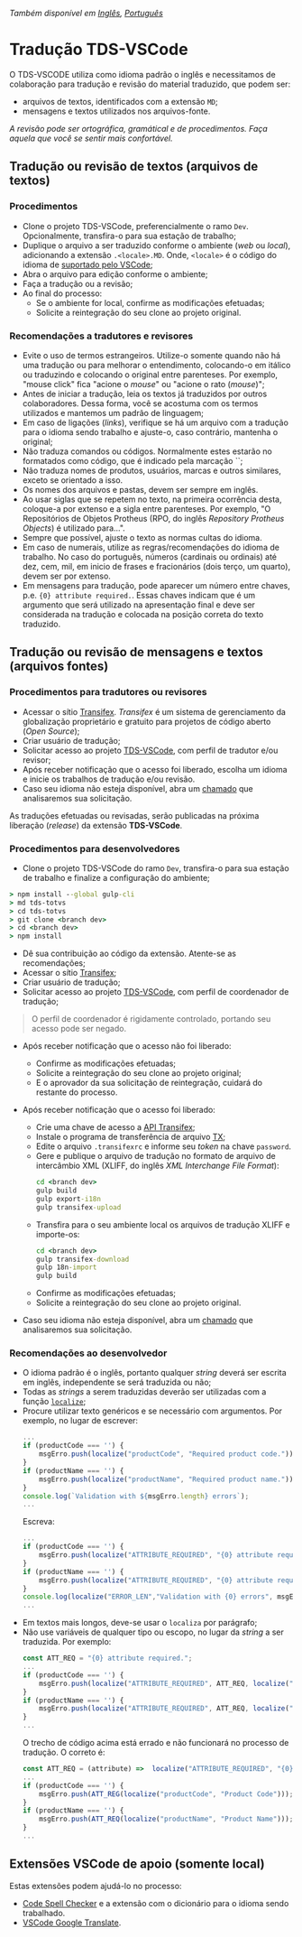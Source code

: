 *Também disponível em [Inglês](LOCALIZATION.md), [Português](LOCALIZATION.pt-BR.md)*

# Tradução TDS-VSCode

O TDS-VSCODE utiliza como idioma padrão o inglês e necessitamos de colaboração para tradução e revisão do material traduzido, que podem ser:


- arquivos de textos, identificados com a extensão ``MD``;
- mensagens e textos utilizados nos arquivos-fonte.

*A revisão pode ser ortográfica, gramátical e de procedimentos. Faça aquela que você se sentir mais confortável.*

## Tradução ou revisão de textos (arquivos de textos)

### Procedimentos

* Clone o projeto TDS-VSCode, preferencialmente o ramo ``Dev``. Opcionalmente, transfira-o para sua estação de trabalho;
* Duplique o arquivo a ser traduzido conforme o ambiente (_web_ ou _local_), adicionando a extensão ``.<locale>.MD``. Onde, ``<locale>`` é o código do idioma de [suportado pelo VSCode](https://code.visualstudio.com/docs/getstarted/locales#_available-locales);
* Abra o arquivo para edição conforme o ambiente;
* Faça a tradução ou a revisão;
* Ao final do processo:
  - Se o ambiente for local, confirme as modificações efetuadas;
  - Solicite a reintegração do seu clone ao projeto original.

### Recomendações a tradutores e revisores

* Evite o uso de termos estrangeiros. Utilize-o somente quando não há uma tradução ou para melhorar o entendimento, colocando-o em itálico ou traduzindo e colocando o original entre parenteses. Por exemplo, "mouse click" fica "acione o _mouse_" ou "acione o rato (_mouse_)";
* Antes de iniciar a tradução, leia os textos já traduzidos por outros colaboradores. Dessa forma, você se acostuma com os termos utilizados e mantemos um padrão de linguagem;
* Em caso de ligações (_links_), verifique se há um arquivo com a tradução para o idioma sendo trabalho e ajuste-o, caso contrário, mantenha o original;
* Não traduza comandos ou códigos. Normalmente estes estarão no formatados como código, que é indicado pela marcação ``;
* Não traduza nomes de produtos, usuários, marcas e outros similares, exceto se orientado a isso.
* Os nomes dos arquivos e pastas, devem ser sempre em inglês.
* Ao usar siglas que se repetem no texto, na primeira ocorrência desta, coloque-a por extenso e a sigla entre parenteses. Por exemplo, "O Repositórios de Objetos Protheus (RPO, do inglês _Repository Protheus Objects_) é utilizado para...".
* Sempre que possível, ajuste o texto as normas cultas do idioma.
* Em caso de numerais, utilize as regras/recomendações do idioma de trabalho. No caso do português, números (cardinais ou ordinais) até dez, cem, mil, em inicio de frases e fracionários (dois terço, um quarto), devem ser por extenso.
* Em mensagens para tradução, pode aparecer um número entre chaves, p.e. ``{0} attribute required.``. Essas chaves indicam que é um argumento que será utilizado na apresentação final e deve ser considerada na tradução e colocada na posição correta do texto traduzido.

## Tradução ou revisão de mensagens e textos (arquivos fontes)

### Procedimentos para tradutores ou revisores

* Acessar o sítio [Transifex](https://www.transifex.com). _Transifex_ é um sistema de gerenciamento da globalização proprietário e gratuito para projetos de código aberto (_Open Source_);
* Criar usuário de tradução;
* Solicitar acesso ao projeto [TDS-VSCode](https://www.transifex.com/brodao/tds-vscode-brodao), com perfil de tradutor e/ou revisor;
* Após receber notificação que o acesso foi liberado, escolha um idioma e inicie os trabalhos de tradução e/ou revisão.
* Caso seu idioma não esteja disponível, abra um [chamado](https://github.com/totvs/tds-vscode/issues) que analisaremos sua solicitação.

As traduções efetuadas ou revisadas, serão publicadas na próxima liberação (_release_) da extensão **TDS-VSCode**.

### Procedimentos para desenvolvedores

* Clone o projeto TDS-VSCode do ramo ``Dev``, transfira-o para sua estação de trabalho e finalize a configuração do ambiente;
```bat
> npm install --global gulp-cli
> md tds-totvs
> cd tds-totvs
> git clone <branch dev>
> cd <branch dev>
> npm install
```
* Dê sua contribuição ao código da extensão. Atente-se as recomendações;
* Acessar o sítio [Transifex](https://www.transifex.com);
* Criar usuário de tradução;
* Solicitar acesso ao projeto [TDS-VSCode](https://www.transifex.com/brodao/tds-vscode-brodao), com perfil de coordenador de tradução;
> O perfil de coordenador é rigidamente controlado, portando seu acesso pode ser negado.
* Após receber notificação que o acesso não foi liberado:
  - Confirme as modificações efetuadas;
  - Solicite a reintegração do seu clone ao projeto original;
  - E o aprovador da sua solicitação de reintegração, cuidará do restante do processo.
* Após receber notificação que o acesso foi liberado:
  - Crie uma chave de acesso a [API Transifex](https://docs.transifex.com/account/authentication);
  - Instale o programa de transferência de arquivo [TX](https://docs.transifex.com/client/installing-the-client);
  - Edite o arquivo ``.transifexrc`` e informe seu _token_ na chave ``password``.
  - Gere e publique o arquivo de tradução no formato de arquivo de intercâmbio XML (XLIFF, do inglês _XML Interchange File Format_):
    ```bat
    cd <branch dev>
    gulp build
    gulp export-i18n
    gulp transifex-upload
    ```
  - Transfira para o seu ambiente local os arquivos de tradução XLIFF e importe-os:
    ```bat
    cd <branch dev>
    gulp transifex-download
    gulp 18n-import
    gulp build
    ```
  - Confirme as modificações efetuadas;
  - Solicite a reintegração do seu clone ao projeto original.

* Caso seu idioma não esteja disponível, abra um [chamado](https://github.com/totvs/tds-vscode/issues) que analisaremos sua solicitação.

### Recomendações ao desenvolvedor

* O idioma padrão é o inglês, portanto qualquer _string_ deverá ser escrita em inglês, independente se será traduzida ou não;
* Todas as _strings_ a serem traduzidas deverão ser utilizadas com a função [``localize``](https://github.com/microsoft/vscode-nls);
* Procure utilizar texto genéricos e se necessário com argumentos. Por exemplo, no lugar de escrever:
  ```typescript
  ...
  if (productCode === '') {
	  msgErro.push(localize("productCode", "Required product code."))
  }
  if (productName === '') {
	  msgErro.push(localize("productName", "Required product name."))
  }
  console.log(`Validation with ${msgErro.length} errors`);
  ...
  ```
  Escreva:
  ```typescript
  ...
  if (productCode === '') {
	  msgErro.push(localize("ATTRIBUTE_REQUIRED", "{0} attribute required.", localize("productCode", "Product Code")));
  }
  if (productName === '') {
	  msgErro.push(localize("ATTRIBUTE_REQUIRED", "{0} attribute required.", localize("productName", "Product Name")));
  }
  console.log(localize("ERROR_LEN","Validation with {0} errors", msgErro.length);
  ...
  ```
- Em textos mais longos, deve-se usar o ``localiza`` por parágrafo;
- Não use variáveis de qualquer tipo ou escopo, no lugar da _string_ a ser traduzida. Por exemplo:
  ```typescript
  const ATT_REQ = "{0} attribute required.";
  ...
  if (productCode === '') {
	  msgErro.push(localize("ATTRIBUTE_REQUIRED", ATT_REQ, localize("productCode", "Product Code")));
  }
  if (productName === '') {
	  msgErro.push(localize("ATTRIBUTE_REQUIRED", ATT_REQ, localize("productName", "Product Name")));
  }
  ...
  ```
  O trecho de código acima está errado e não funcionará no processo de tradução. O correto é:
  ```typescript
  const ATT_REQ = (attribute) =>  localize("ATTRIBUTE_REQUIRED", "{0} attribute required.", attribute);
  ...
  if (productCode === '') {
	  msgErro.push(ATT_REG(localize("productCode", "Product Code")));
  }
  if (productName === '') {
	  msgErro.push(ATT_REQ(localize("productName", "Product Name")));
  }
  ...
  ```

## Extensões VSCode de apoio (somente local)

Estas extensões podem ajudá-lo no processo:

* [Code Spell Checker](https://marketplace.visualstudio.com/items?itemName=streetsidesoftware.code-spell-checker) e a extensão com o dicionário para o idioma sendo trabalhado.
* [VSCode Google Translate](https://marketplace.visualstudio.com/items?itemName=funkyremi.vscode-google-translate).